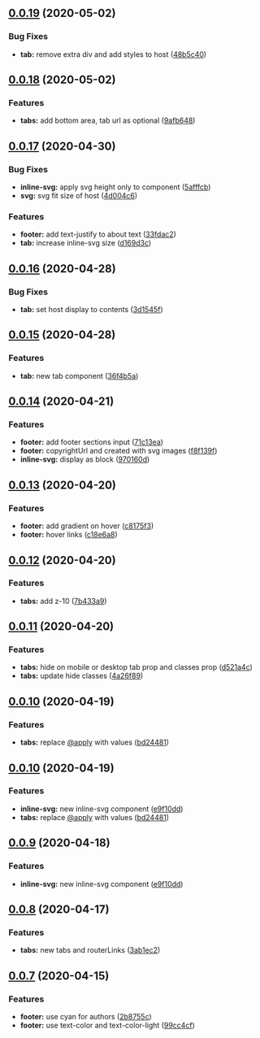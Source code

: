 ## [0.0.19](https://github.com/notiz-dev/design/compare/v0.0.18...v0.0.19) (2020-05-02)


### Bug Fixes

* **tab:** remove extra div and add styles to host ([48b5c40](https://github.com/notiz-dev/design/commit/48b5c4035c53b4bb9857635b621d6b30c26bd6fb))



## [0.0.18](https://github.com/notiz-dev/design/compare/v0.0.17...v0.0.18) (2020-05-02)


### Features

* **tabs:** add bottom area, tab url as optional ([9afb648](https://github.com/notiz-dev/design/commit/9afb648a718e7ea417f9ffbd20af003e1aa0f170))



## [0.0.17](https://github.com/notiz-dev/design/compare/v0.0.16...v0.0.17) (2020-04-30)


### Bug Fixes

* **inline-svg:** apply svg height only to component ([5afffcb](https://github.com/notiz-dev/design/commit/5afffcb50e593ac805fa9d0388fddeeadfb971ff))
* **svg:** svg fit size of host ([4d004c6](https://github.com/notiz-dev/design/commit/4d004c62e842e5f17f13b911e716e3fbe38c774c))


### Features

* **footer:** add text-justify to about text ([33fdac2](https://github.com/notiz-dev/design/commit/33fdac244ad6e7830807ca69d974ed49d74fc0d7))
* **tab:** increase inline-svg size ([d169d3c](https://github.com/notiz-dev/design/commit/d169d3c7c26f7e7f9d542b0ffe2ee0079ce5b97b))



## [0.0.16](https://github.com/notiz-dev/design/compare/v0.0.15...v0.0.16) (2020-04-28)


### Bug Fixes

* **tab:** set host display to contents ([3d1545f](https://github.com/notiz-dev/design/commit/3d1545f5668e0528885abff1d0ddc1d3d20213d5))



## [0.0.15](https://github.com/notiz-dev/design/compare/v0.0.14...v0.0.15) (2020-04-28)


### Features

* **tab:** new tab component ([36f4b5a](https://github.com/notiz-dev/design/commit/36f4b5a3c90a3ee5098c5c0ac9119505e5b996be))



## [0.0.14](https://github.com/notiz-dev/design/compare/v0.0.13...v0.0.14) (2020-04-21)

### Features

- **footer:** add footer sections input ([71c13ea](https://github.com/notiz-dev/design/commit/71c13ea6b57eba454d2c9678572c5573d6557c9d))
- **footer:** copyrightUrl and created with svg images ([f8f139f](https://github.com/notiz-dev/design/commit/f8f139fce25e2c018d4f405d777e0ac4d8e3d6ca))
- **inline-svg:** display as block ([970160d](https://github.com/notiz-dev/design/commit/970160d513e73ddb364d2ed1424fcb90cd0365c1))

## [0.0.13](https://github.com/notiz-dev/design/compare/v0.0.12...v0.0.13) (2020-04-20)

### Features

- **footer:** add gradient on hover ([c8175f3](https://github.com/notiz-dev/design/commit/c8175f32af067859985dbf89d2c12d387f1ad4de))
- **footer:** hover links ([c18e6a8](https://github.com/notiz-dev/design/commit/c18e6a89511d27ec88c9dba75835a2805c779e14))

## [0.0.12](https://github.com/notiz-dev/design/compare/v0.0.11...v0.0.12) (2020-04-20)

### Features

- **tabs:** add z-10 ([7b433a9](https://github.com/notiz-dev/design/commit/7b433a95b2e71cd79696c05808cfe34c2e25a0a1))

## [0.0.11](https://github.com/notiz-dev/design/compare/v0.0.10...v0.0.11) (2020-04-20)

### Features

- **tabs:** hide on mobile or desktop tab prop and classes prop ([d521a4c](https://github.com/notiz-dev/design/commit/d521a4c79d1d8d3c091b88624d110c4fdbe5f8c7))
- **tabs:** update hide classes ([4a26f89](https://github.com/notiz-dev/design/commit/4a26f8930e373f172521e72cc5a76db824d5c07a))

## [0.0.10](https://github.com/notiz-dev/design/compare/v0.0.9...v0.0.10) (2020-04-19)

### Features

- **tabs:** replace [@apply](https://github.com/apply) with values ([bd24481](https://github.com/notiz-dev/design/commit/bd244817f4dde3714332e63148837c77041ad1f0))

## [0.0.10](https://github.com/notiz-dev/design/compare/v0.0.8...v0.0.10) (2020-04-19)

### Features

- **inline-svg:** new inline-svg component ([e9f10dd](https://github.com/notiz-dev/design/commit/e9f10ddb2f39e780abb0162d39733083a3930eb3))
- **tabs:** replace [@apply](https://github.com/apply) with values ([bd24481](https://github.com/notiz-dev/design/commit/bd244817f4dde3714332e63148837c77041ad1f0))

## [0.0.9](https://github.com/notiz-dev/design/compare/v0.0.8...v0.0.9) (2020-04-18)

### Features

- **inline-svg:** new inline-svg component ([e9f10dd](https://github.com/notiz-dev/design/commit/e9f10ddb2f39e780abb0162d39733083a3930eb3))

## [0.0.8](https://github.com/notiz-dev/design/compare/v0.0.7...v0.0.8) (2020-04-17)

### Features

- **tabs:** new tabs and routerLinks ([3ab1ec2](https://github.com/notiz-dev/design/commit/3ab1ec25d943d6063f91f30b6c33c262cf089811))

## [0.0.7](https://github.com/notiz-dev/design/compare/v0.0.6...v0.0.7) (2020-04-15)

### Features

- **footer:** use cyan for authors ([2b8755c](https://github.com/notiz-dev/design/commit/2b8755c6ffb3977e77d7bda605a2f15d524b38bc))
- **footer:** use text-color and text-color-light ([99cc4cf](https://github.com/notiz-dev/design/commit/99cc4cfa75b96ee2a756b644e84bdb92feac5b49))
